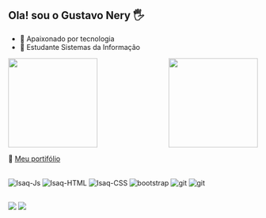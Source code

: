 ## Ola! sou o Gustavo Nery 🖐️
- 🔭 Apaixonado por tecnologia
- 🌱 Estudante Sistemas da Informação 

<div>
<img height="180em" src="https://github-readme-stats.vercel.app/api?username=GustavoNery88&show_icons=true&count_private=true&theme=dark" >
<img align="right" height="180em" src="https://github-readme-stats.vercel.app/api/top-langs/?username=GustavoNery88&layout=compact&langs_count=16&theme=dark"/>
</div>

📌 [Meu portifólio](https://lucyanovidio.vercel.app)
  
  <div style="display: inline_block"><br>
   <img align="center" alt="Isaq-Js" src="https://img.shields.io/badge/JavaScript-323330?style=for-the-badge&logo=javascript&logoColor=F7DF1E">
   <img align="center" alt="Isaq-HTML" src="https://img.shields.io/badge/HTML5-E34F26?style=for-the-badge&logo=html5&logoColor=white">
    <img align="center" alt="Isaq-CSS" src="https://img.shields.io/badge/CSS3-1572B6?style=for-the-badge&logo=css3&logoColor=white">
   <img align="center" alt="bootstrap"  src="https://img.shields.io/badge/Bootstrap-563D7C?style=for-the-badge&logo=bootstrap&logoColor=white">
    <img align="center" alt="git"  src="https://img.shields.io/badge/Tailwind_CSS-38B2AC?style=for-the-badge&logo=tailwind-css&logoColor=white">
   <img align="center" alt="git"  src="https://img.shields.io/badge/GIT-E44C30?style=for-the-badge&logo=git&logoColor=white">
</div>
  
 ##
  
  <div> 
  <a href ="mailto:gusta123sam@gmail.com"><img src="https://img.shields.io/badge/-Gmail-%23333?style=for-the-badge&logo=gmail&logoColor=white" target="_blank"></a>
  <a href="https://www.linkedin.com/in/gustavo-nery-745587218/" target="_blank"><img src="https://img.shields.io/badge/-LinkedIn-%230077B5?style=for-the-badge&logo=linkedin&logoColor=white" target="_blank"></a>
 
</div>

